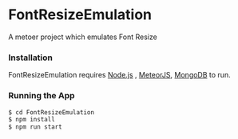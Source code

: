 # FontResizeEmulation

A metoer project which emulates Font Resize

### Installation

FontResizeEmulation requires [Node.js](https://nodejs.org/) , [MeteorJS](https://www.meteor.com/), [MongoDB](https://www.mongodb.org/) to run.

### Running the App
```sh
$ cd FontResizeEmulation
$ npm install
$ npm run start
```
